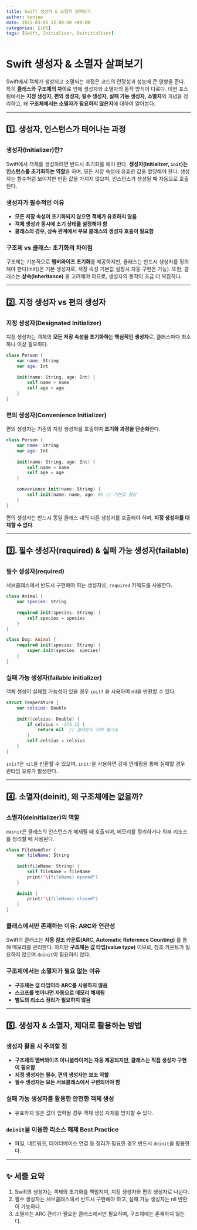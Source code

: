```yaml
---
title: Swift 생성자 & 소멸자 살펴보기
author: kenjee
date: 2025-03-01 12:00:00 +09:00
categories: [iOS]
tags: [Swift, Initializer, Deinitializer]
---
```


# Swift 생성자 & 소멸자 살펴보기

Swift에서 객체가 생성되고 소멸되는 과정은 코드의 안정성과 성능에 큰 영향을 준다. 특히 **클래스와 구조체의 차이**로 인해 생성자와 소멸자의 동작 방식이 다르다. 이번 포스팅에서는 **지정 생성자, 편의 생성자, 필수 생성자, 실패 가능 생성자, 소멸자**의 개념을 정리하고, 왜 **구조체에서는 소멸자가 필요하지 않은지**에 대하여 알아본다.

---

## 1️⃣. 생성자, 인스턴스가 태어나는 과정  
### 생성자(Initializer)란?  
Swift에서 객체를 생성하려면 반드시 초기화를 해야 한다. **생성자(Initializer, `init`)는 인스턴스를 초기화하는 역할**을 하며, 모든 저장 속성에 유효한 값을 할당해야 한다. 생성자는 함수처럼 보이지만 반환 값을 가지지 않으며, 인스턴스가 생성될 때 자동으로 호출된다.

### 생성자가 필수적인 이유  
- **모든 저장 속성이 초기화되지 않으면 객체가 유효하지 않음**
- **객체 생성과 동시에 초기 상태를 설정해야 함**
- **클래스의 경우, 상속 관계에서 부모 클래스의 생성자 호출이 필요함**

### 구조체 vs 클래스: 초기화의 차이점  
구조체는 기본적으로 **멤버와이즈 초기화**를 제공하지만, 클래스는 반드시 생성자를 정의해야 한다(init()은 기본 생성자로, 저장 속성 기본값 설정시 자동 구현은 가능). 또한, 클래스는 **상속(Inheritance)** 을 고려해야 하므로, 생성자의 동작이 조금 더 복잡하다.

---

## 2️⃣. 지정 생성자 vs 편의 생성자  
### 지정 생성자(Designated Initializer)  
지정 생성자는 객체의 **모든 저장 속성을 초기화하는 핵심적인 생성자**로, 클래스마다 최소 하나 이상 필요하다.
```swift
class Person {
    var name: String
    var age: Int
    
    init(name: String, age: Int) {
        self.name = name
        self.age = age
    }
}
```
### 편의 생성자(Convenience Initializer)  
편의 생성자는 기존의 지정 생성자를 호출하여 **초기화 과정을 단순화**한다.
```swift
class Person {
    var name: String
    var age: Int
    
    init(name: String, age: Int) {
        self.name = name
        self.age = age
    }
    
    convenience init(name: String) {
        self.init(name: name, age: 0) // 기본값 할당
    }
}
```
편의 생성자는 반드시 동일 클래스 내의 다른 생성자를 호출해야 하며, **지정 생성자를 대체할 수 없다**.

---

## 3️⃣. 필수 생성자(required) & 실패 가능 생성자(failable)  
### 필수 생성자(required)  
서브클래스에서 반드시 구현해야 하는 생성자로, `required` 키워드를 사용한다.
```swift
class Animal {
    var species: String
    
    required init(species: String) {
        self.species = species
    }
}

class Dog: Animal {
    required init(species: String) {
        super.init(species: species)
    }
}
```

### 실패 가능 생성자(failable initializer)  
객체 생성이 실패할 가능성이 있을 경우 `init?` 을 사용하여 nil을 반환할 수 있다.
```swift
struct Temperature {
    var celsius: Double
    
    init?(celsius: Double) {
        if celsius < -273.15 {
            return nil  // 절대온도 이하 불가능
        }
        self.celsius = celsius
    }
}
```

`init?`은 `nil`을 반환할 수 있으며, `init!`을 사용하면 강제 언래핑을 통해 실패할 경우 런타임 오류가 발생한다.

---

## 4️⃣. 소멸자(deinit), 왜 구조체에는 없을까?  
### 소멸자(deinitializer)의 역할  
`deinit`은 클래스의 인스턴스가 해제될 때 호출되며, 메모리를 정리하거나 외부 리소스를 정리할 때 사용된다.
```swift
class FileHandler {
    var fileName: String
    
    init(fileName: String) {
        self.fileName = fileName
        print("\(fileName) opened")
    }
    
    deinit {
        print("\(fileName) closed")
    }
}
```
### 클래스에서만 존재하는 이유: ARC와 연관성  
Swift의 클래스는 **자동 참조 카운트(ARC, Automatic Reference Counting)** 를 통해 메모리를 관리한다. 하지만 **구조체는 값 타입(value type)** 이므로, 참조 카운트가 필요하지 않으며 `deinit`이 필요하지 않다.

### 구조체에서는 소멸자가 필요 없는 이유  
- **구조체는 값 타입이라 ARC를 사용하지 않음**
- **스코프를 벗어나면 자동으로 메모리 해제됨**
- **별도의 리소스 정리가 필요하지 않음**

---

## 5️⃣. 생성자 & 소멸자, 제대로 활용하는 방법  
### 생성자 활용 시 주의할 점  
- **구조체의 멤버와이즈 이니셜라이저는 자동 제공되지만, 클래스는 직접 생성자 구현이 필요함**
- **지정 생성자는 필수, 편의 생성자는 보조 역할**
- **필수 생성자는 모든 서브클래스에서 구현되어야 함**

### 실패 가능 생성자를 활용한 안전한 객체 생성  
- 유효하지 않은 값이 입력될 경우 객체 생성 자체를 방지할 수 있다.

### `deinit`을 이용한 리소스 해제 Best Practice  
- 파일, 네트워크, 데이터베이스 연결 등 정리가 필요한 경우 반드시 `deinit`을 활용한다.

---

## ✨ 세줄 요약  
1. Swift의 생성자는 객체의 초기화를 책임지며, 지정 생성자와 편의 생성자로 나뉜다.  
2. 필수 생성자는 서브클래스에서 반드시 구현해야 하고, 실패 가능 생성자는 nil 반환이 가능하다.  
3. 소멸자는 ARC 관리가 필요한 클래스에서만 필요하며, 구조체에는 존재하지 않는다.
